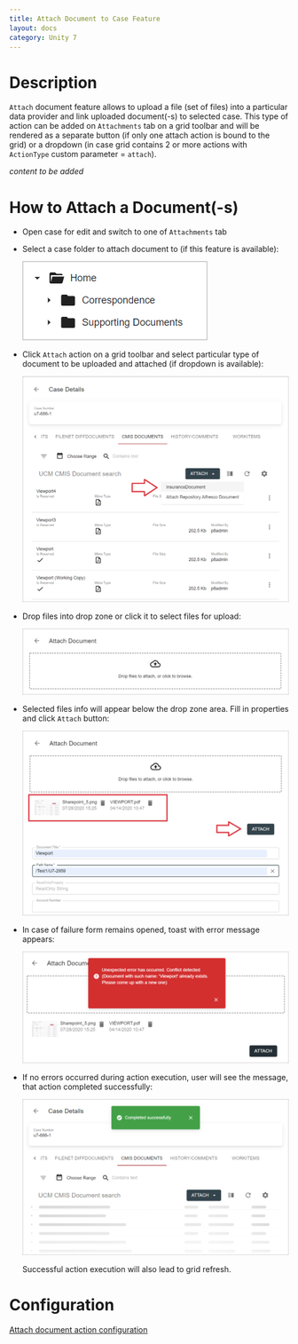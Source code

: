 ```yaml
---
title: Attach Document to Case Feature
layout: docs
category: Unity 7
---
```

# Description

`Attach` document feature allows to upload a file (set of files) into a particular data provider and link uploaded 
document(-s) to selected case. This type of action can be added on `Attachments` tab on a grid toolbar and will 
be rendered as a separate button (if only one attach action is bound to the grid) or a dropdown (in case grid contains 
2 or more actions with `ActionType` custom parameter = `attach`).

*content to be added*

# How to Attach a Document(-s)

- Open case for edit and switch to one of `Attachments` tab 

- Select a case folder to attach document to (if this feature is available):

    ![Case folders](attach-document/images/attach-document-to-case-folder.png)

- Click `Attach` action on a grid toolbar and select particular type of document to be uploaded and attached 
(if dropdown is available): 

    ![Attach document action](attach-document/images/attach-action.png)

- Drop files into drop zone or click it to select files for upload:

    ![Attach document form before files are selected](attach-document/images/attach-document-empty-form.png)

- Selected files info will appear below the drop zone area. Fill in properties and click `Attach` button:

    ![Attach document form with filled properties](attach-document/images/attach-document-form.png)
    
- In case of failure form remains opened, toast with error message appears:

    ![Attach action failure](attach-document/images/attach-document-error.png)
    
- If no errors occurred during action execution, user will see the message, that action completed successfully:

    ![Successfully completed create action](attach-document/images/attach-document-success.png)
    
    Successful action execution will also lead to grid refresh.
    
# Configuration

[Attach document action configuration](../../configuration/actions/attach-document.md)
